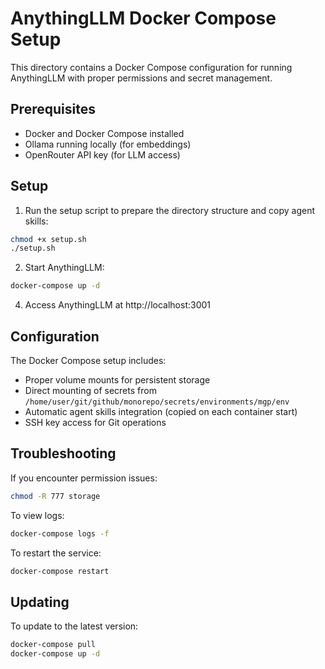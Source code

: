 # AnythingLLM Docker Compose Setup

This directory contains a Docker Compose configuration for running AnythingLLM with proper permissions and secret management.

## Prerequisites

- Docker and Docker Compose installed
- Ollama running locally (for embeddings)
- OpenRouter API key (for LLM access)

## Setup

1. Run the setup script to prepare the directory structure and copy agent skills:

```bash
chmod +x setup.sh
./setup.sh
```

2. Start AnythingLLM:

```bash
docker-compose up -d
```

4. Access AnythingLLM at http://localhost:3001

## Configuration

The Docker Compose setup includes:

- Proper volume mounts for persistent storage
- Direct mounting of secrets from `/home/user/git/github/monorepo/secrets/environments/mgp/env`
- Automatic agent skills integration (copied on each container start)
- SSH key access for Git operations

## Troubleshooting

If you encounter permission issues:

```bash
chmod -R 777 storage
```

To view logs:

```bash
docker-compose logs -f
```

To restart the service:

```bash
docker-compose restart
```

## Updating

To update to the latest version:

```bash
docker-compose pull
docker-compose up -d